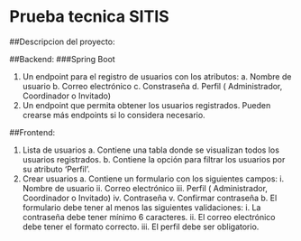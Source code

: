# Prueba tecnica SITIS

##Descripcion del proyecto:

##Backend:
  ###Spring Boot

  1. Un endpoint para el registro de usuarios con los atributos:
    a. Nombre de usuario
    b. Correo electrónico
    c. Constraseña
    d. Perfil ( Administrador, Coordinador o Invitado)
  2. Un endpoint que permita obtener los usuarios registrados.
  Pueden crearse más endpoints si lo considera necesario.
  
##Frontend:

  1. Lista de usuarios
    a. Contiene una tabla donde se visualizan todos los usuarios registrados.
    b. Contiene la opción para filtrar los usuarios por su atributo ‘Perfil’.
  2. Crear usuarios
      a. Contiene un formulario con los siguientes campos:
        i. Nombre de usuario
        ii. Correo electrónico
        iii. Perfil ( Administrador, Coordinador o Invitado)
        iv. Contraseña
        v. Confirmar contraseña
      b. El formulario debe tener al menos las siguientes validaciones:
        i. La contraseña debe tener mínimo 6 caracteres.
        ii. El correo electrónico debe tener el formato correcto.
        iii. El perfil debe ser obligatorio.
